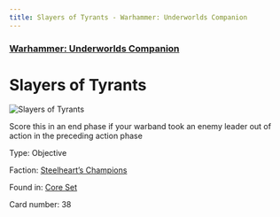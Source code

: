 ```yaml
---
title: Slayers of Tyrants - Warhammer: Underworlds Companion
---
```


### [Warhammer: Underworlds Companion](https://guidokessels.github.io/wh-underworlds)

  

# Slayers of Tyrants

![Slayers of Tyrants](https://warhammerunderworlds.com/wp-content/uploads/sites/6/2017/12/038_ENG-Slayers-of-Tyrants.png)

Score this in an end phase if your warband took an enemy leader out of action in the preceding action phase

Type: Objective

Faction: [Steelheart’s Champions](https://guidokessels.github.io/wh-underworlds/factions/steelhearts-champions)

Found in: [Core Set](https://guidokessels.github.io/wh-underworlds/locations/core-set)

Card number: 38
